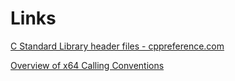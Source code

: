 # Links

[C Standard Library header files - cppreference.com](http://en.cppreference.com/w/c/header)

[Overview of x64 Calling Conventions](https://docs.microsoft.com/en-us/cpp/build/overview-of-x64-calling-conventions)
